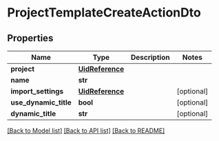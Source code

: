 # ProjectTemplateCreateActionDto

## Properties
Name | Type | Description | Notes
------------ | ------------- | ------------- | -------------
**project** | [**UidReference**](UidReference.md) |  | 
**name** | **str** |  | 
**import_settings** | [**UidReference**](UidReference.md) |  | [optional] 
**use_dynamic_title** | **bool** |  | [optional] 
**dynamic_title** | **str** |  | [optional] 

[[Back to Model list]](../README.md#documentation-for-models) [[Back to API list]](../README.md#documentation-for-api-endpoints) [[Back to README]](../README.md)

